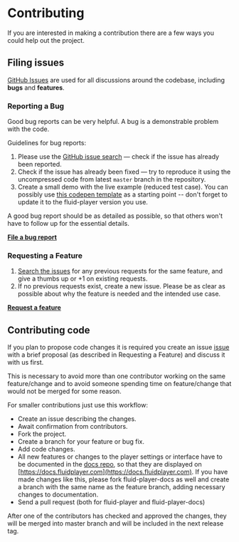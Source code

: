 # Contributing

If you are interested in making a contribution there are a few ways you could help out the project.

## Filing issues

[GitHub Issues](https://github.com/fluid-player/fluid-player/issues) are used for all discussions around the codebase, including **bugs** and **features**.

### Reporting a Bug

Good bug reports can be very helpful. A bug is a demonstrable problem with the code.

Guidelines for bug reports:

1. Please use the [GitHub issue search](https://github.com/fluid-player/fluid-player/issues) — check if the issue has already been reported.
1. Check if the issue has already been fixed — try to reproduce it using the uncompressed code from latest `master` branch in the repository.
1. Create a small demo with the live example (reduced test case). You can possibly use [this codepen template](https://codepen.io/exads/pen/MdgbVj?editors=1010#0) as a starting point -- don't forget to update it to the fluid-player version you use.

A good bug report should be as detailed as possible, so that others won't have to follow up for the essential details.

**[File a bug report](https://github.com/fluid-player/fluid-player/issues/new)**

### Requesting a Feature

1. [Search the issues](https://github.com/fluid-player/fluid-player/issues) for any previous requests for the same feature, and give a thumbs up or +1 on existing requests.
1. If no previous requests exist, create a new issue. Please be as clear as possible about why the feature is needed and the intended use case.

**[Request a feature](https://github.com/fluid-player/fluid-player/issues/new)**

## Contributing code

If you plan to propose code changes it is required you create an
issue [issue](https://github.com/fluid-player/fluid-player/issues/new) with a brief proposal (as described in
Requesting a Feature) and discuss it with us first.

This is necessary to avoid more than one contributor working on the same feature/change and to avoid someone
spending time on feature/change that would not be merged for some reason.

For smaller contributions just use this workflow:

* Create an issue describing the changes.
* Await confirmation from contributors.
* Fork the project.
* Create a branch for your feature or bug fix.
* Add code changes.
* All new features or changes to the player settings or interface have to be documented in the
[docs repo](https://github.com/fluid-player/fluid-player-docs), so that they are displayed
on [https://docs.fluidplayer.com](https://docs.fluidplayer.com).
If you have made changes like this, please fork fluid-player-docs as well and create a branch with the same
name as the feature branch, adding necessary changes to documentation.
* Send a pull request (both for fluid-player and fluid-player-docs)

After one of the contributors has checked and approved the changes, they will be merged into master branch
and will be included in the next release tag.
